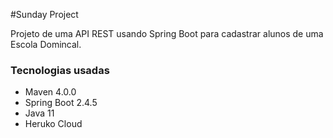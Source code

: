 #Sunday Project

Projeto de uma API REST usando Spring Boot para cadastrar alunos de uma Escola Domincal.

### Tecnologias usadas

- Maven 4.0.0
- Spring Boot 2.4.5
- Java 11
- Heruko Cloud